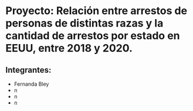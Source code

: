 # Proyecto:  Relación entre arrestos de personas de distintas razas y la cantidad de arrestos por estado en EEUU, entre 2018 y 2020.

## Integrantes:
- Fernanda Bley
- n
- n
- n


